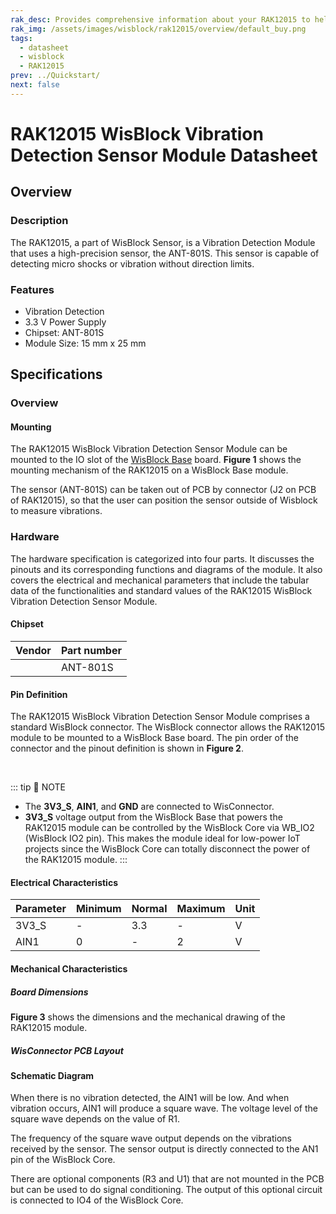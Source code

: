 ```yaml
---
rak_desc: Provides comprehensive information about your RAK12015 to help you use it. This information includes technical specifications, characteristics, and requirements, and it also discusses the device components.
rak_img: /assets/images/wisblock/rak12015/overview/default_buy.png
tags:
  - datasheet
  - wisblock
  - RAK12015
prev: ../Quickstart/
next: false
---
```


# RAK12015 WisBlock Vibration Detection Sensor Module Datasheet

## Overview

### Description

The RAK12015, a part of WisBlock Sensor, is a Vibration Detection Module that uses a high-precision sensor, the ANT-801S. This sensor is capable of detecting micro shocks or vibration without direction limits.

### Features

- Vibration Detection
- 3.3&nbsp;V Power Supply
- Chipset: ANT-801S
- Module Size: 15&nbsp;mm x 25&nbsp;mm


## Specifications

### Overview 

#### Mounting 

The RAK12015 WisBlock Vibration Detection Sensor Module can be mounted to the IO slot of the [WisBlock Base](https://docs.rakwireless.com/Product-Categories/WisBlock/#wisblock-base) board. **Figure 1** shows the mounting mechanism of the RAK12015 on a WisBlock Base module.

<rk-img
  src="/assets/images/wisblock/rak12015/datasheet/mounting.png"
  width="60%"
  caption="RAK12015 WisBlock Vibration Detection Module Mounting"
/>

The sensor (ANT-801S) can be taken out of PCB by connector (J2 on PCB of RAK12015), so that the user can position the sensor outside of Wisblock to measure vibrations.


### Hardware

The hardware specification is categorized into four parts. It discusses the pinouts and its corresponding functions and diagrams of the module. It also covers the electrical and mechanical parameters that include the tabular data of the functionalities and standard values of the RAK12015 WisBlock Vibration Detection Sensor Module.

#### Chipset

| Vendor | Part number |
| ------ | ----------- |
|        |  ANT-801S   |

#### Pin Definition

The RAK12015 WisBlock Vibration Detection Sensor Module comprises a standard WisBlock connector. The WisBlock connector allows the RAK12015 module to be mounted to a WisBlock Base board. The pin order of the connector and the pinout definition is shown in **Figure 2**.

  ​                                       
<rk-img
  src="/assets/images/wisblock/rak12015/datasheet/RAK12015_pinout.svg"
  width="80%"
  caption="RAK12015 WisBlock Vibration Detection Module Pinout"
/>

::: tip 📝 NOTE
- The **3V3_S**, **AIN1**, and **GND** are connected to WisConnector.
- **3V3_S** voltage output from the WisBlock Base that powers the RAK12015 module can be controlled by the WisBlock Core via WB_IO2 (WisBlock IO2 pin). This makes the module ideal for low-power IoT projects since the WisBlock Core can totally disconnect the power of the RAK12015 module.
:::

#### Electrical Characteristics

| Parameter | Minimum | Normal | Maximum | Unit |
| --------- | ------- | ------ | ------- | ---- |
| 3V3_S     | -       | 3.3    | -       | V    |
| AIN1      | 0       | -      | 2       | V    |


#### Mechanical Characteristics

##### Board Dimensions

**Figure 3** shows the dimensions and the mechanical drawing of the RAK12015 module.

<rk-img
  src="/assets/images/wisblock/rak12015/datasheet/mechanical_drawing.png"
  width="70%"
  caption="RAK12015 WisBlock Vibration Detection Module Mechanical Drawing"
/>


##### WisConnector PCB Layout

<rk-img
  src="/assets/images/wisblock/rak12015/datasheet/pcb_footprint.png"
  width="100%"
  caption="WisConnector PCB Footprint and Recommendations"
/>

#### Schematic Diagram

When there is no vibration detected, the AIN1 will be low. And when vibration occurs, AIN1 will produce a square wave. The voltage level of the square wave depends on the value of R1. 

The frequency of the square wave output depends on the vibrations received by the sensor. The sensor output is directly connected to the AN1 pin of the WisBlock Core.

There are optional components (R3 and U1) that are not mounted in the PCB but can be used to do signal conditioning. The output of this optional circuit is connected to IO4 of the WisBlock Core.

<rk-img
  src="/assets/images/wisblock/rak12015/datasheet/schematic.png"
  width="80%"
  caption="Schematic of RAK12015 Module"
/>




